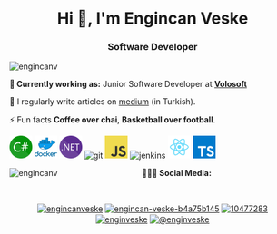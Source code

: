 <h1 align="center">Hi 👋, I'm Engincan Veske</h1>
<h3 align="center">Software Developer</h3>

<p align="left"> <img src="https://komarev.com/ghpvc/?username=engincanv" alt="engincanv" /> </p>

**💼 Currently working as:** Junior Software Developer at <a href="https://volosoft.com/" target="_blank"><b>Volosoft</b></a>

📝 I regularly write articles on [medium](https://medium.com/@enginveske) (in Turkish).

⚡ Fun facts **Coffee over chai**, **Basketball over football**.

<p align="left"><img src="https://raw.githubusercontent.com/github/explore/80688e429a7d4ef2fca1e82350fe8e3517d3494d/topics/csharp/csharp.png" alt="csharp" width="40" height="40"/> <img src="https://raw.githubusercontent.com/github/explore/80688e429a7d4ef2fca1e82350fe8e3517d3494d/topics/docker/docker.png" alt="docker" width="40" height="40"/> <img src="https://raw.githubusercontent.com/github/explore/80688e429a7d4ef2fca1e82350fe8e3517d3494d/topics/dotnet/dotnet.png" alt="dotnet" width="40" height="40"/> <img src="https://www.vectorlogo.zone/logos/git-scm/git-scm-icon.svg" alt="git" width="40" height="40"/> <img src="https://raw.githubusercontent.com/github/explore/80688e429a7d4ef2fca1e82350fe8e3517d3494d/topics/javascript/javascript.png" alt="javascript" width="40" height="40"/> <img src="https://www.vectorlogo.zone/logos/jenkins/jenkins-icon.svg" alt="jenkins" width="40" height="40"/> <img src="https://raw.githubusercontent.com/github/explore/80688e429a7d4ef2fca1e82350fe8e3517d3494d/topics/react/react.png" alt="react" width="40" height="40"/> <img src="https://raw.githubusercontent.com/github/explore/80688e429a7d4ef2fca1e82350fe8e3517d3494d/topics/typescript/typescript.png" alt="typescript" width="40" height="40"/></p>

<p><img align="left" src="https://github-readme-stats.vercel.app/api/top-langs/?username=engincanv&layout=compact" alt="engincanv" /></p>


<p align="center">
<b>👨🏻‍💻 Social Media:</b>
</p>
<p align="center" style="padding: 30px">
<a href="https://twitter.com/engincanveske" target="blank"><img align="center" src="https://cdn.jsdelivr.net/npm/simple-icons@3.0.1/icons/twitter.svg" alt="engincanveske" height="30" width="30" /></a>
<a href="https://linkedin.com/in/engincan-veske-b4a75b145" target="blank"><img align="center" src="https://cdn.jsdelivr.net/npm/simple-icons@3.0.1/icons/linkedin.svg" alt="engincan-veske-b4a75b145" height="30" width="30" /></a>
<a href="https://stackoverflow.com/users/10477283" target="blank"><img align="center" src="https://cdn.jsdelivr.net/npm/simple-icons@3.0.1/icons/stackoverflow.svg" alt="10477283" height="30" width="30" /></a>
<a href="https://kaggle.com/enginveske" target="blank"><img align="center" src="https://cdn.jsdelivr.net/npm/simple-icons@3.0.1/icons/kaggle.svg" alt="enginveske" height="30" width="30" /></a>
<a href="https://medium.com/@enginveske" target="blank"><img align="center" src="https://cdn.jsdelivr.net/npm/simple-icons@3.0.1/icons/medium.svg" alt="@enginveske" height="30" width="30" /></a>
</p>
